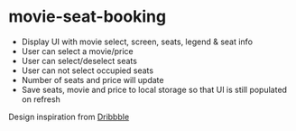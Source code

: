 # movie-seat-booking

- Display UI with movie select, screen, seats, legend & seat info
- User can select a movie/price
- User can select/deselect seats
- User can not select occupied seats
- Number of seats and price will update
- Save seats, movie and price to local storage so that UI is still populated on refresh

Design inspiration from [Dribbble](https://dribbble.com/shots/3628370-Movie-Seat-Booking)
